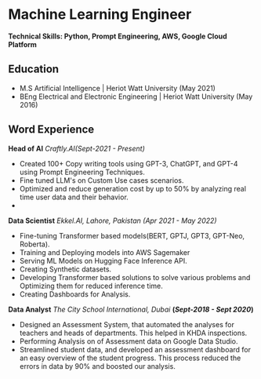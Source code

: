 
# Machine Learning Engineer
**Technical Skills: Python, Prompt Engineering, AWS, Google Cloud Platform**

## Education

- M.S Artificial Intelligence | Heriot Watt University (May 2021)
- BEng Electrical and Electronic Engineering | Heriot Watt University (May 2016)


## Word Experience
**Head of AI**
*Craftly.AI(*Sept-2021 - Present*)*
 - Created 100+ Copy writing tools using GPT-3, ChatGPT, and GPT-4 using Prompt Engineering Techniques.
 - Fine tuned LLM's on Custom Use cases scenarios.
 - Optimized and reduce generation cost by up to 50% by analyzing real time user data and their behavior.
 - 

**Data Scientist**
*Ekkel.AI, Lahore, Pakistan (*Apr 2021 - May 2022*)*
 - Fine-tuning Transformer based models(BERT, GPTJ, GPT3, GPT-Neo, Roberta). 
 - Training and Deploying models into AWS Sagemaker
 - Serving ML Models on Hugging Face Inference API.
 - Creating Synthetic datasets.
 - Developing Transformer based solutions to solve various problems and Optimizing them for reduced inference time.
 - Creating Dashboards for Analysis.

**Data Analyst** 
*The City School International, Dubai* **(*Sept-2018 - Sept 2020*)**
 - Designed an Assessment System, that automated the analyses for teachers and heads of departments. This helped in KHDA inspections.
 - Performing Analysis on of Assessment data on Google Data Studio.
 - Streamlined student data, and developed an assessment dashboard for an easy overview of the student progress. This process reduced the errors in data by 90% and boosted our analysis.

